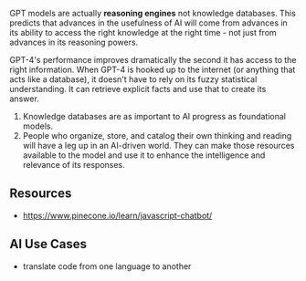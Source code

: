 GPT models are actually **reasoning engines** not knowledge databases. This predicts that advances in the usefulness of AI will come from advances in its ability to access the right knowledge at the right time - not just from advances in its reasoning powers.

GPT-4's performance improves dramatically the second it has access to the right information. When GPT-4 is hooked up to the internet (or anything that acts like a database), it doesn't have to rely on its fuzzy statistical understanding. It can retrieve explicit facts and use that to create its answer.

1. Knowledge databases are as important to AI progress as foundational models.
2. People who organize, store, and catalog their own thinking and reading will have a leg up in an AI-driven world. They can make those resources available to the model and use it to enhance the intelligence and relevance of its responses.

## Resources

- https://www.pinecone.io/learn/javascript-chatbot/

## AI Use Cases

- translate code from one language to another

